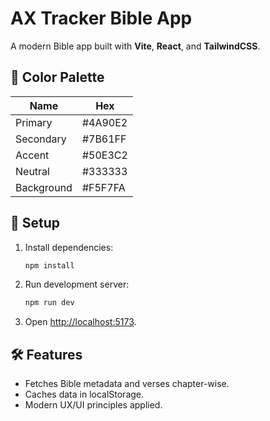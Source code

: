 # AX Tracker Bible App

A modern Bible app built with **Vite**, **React**, and **TailwindCSS**.

## 🎨 Color Palette
| Name       | Hex      |
|-------------|---------|
| Primary     | #4A90E2 |
| Secondary   | #7B61FF |
| Accent      | #50E3C2 |
| Neutral     | #333333 |
| Background  | #F5F7FA |

## 🚀 Setup
1. Install dependencies:
   ```bash
   npm install
   ```
2. Run development server:
   ```bash
   npm run dev
   ```
3. Open [http://localhost:5173](http://localhost:5173).

## 🛠 Features
- Fetches Bible metadata and verses chapter-wise.
- Caches data in localStorage.
- Modern UX/UI principles applied.
